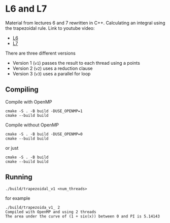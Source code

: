 # L6 and L7
Material from lectures 6 and 7 rewritten in C++. 
Calculating an integral using the trapezoidal rule.
Link to youtube video: 
- [L6](https://youtu.be/HHKYdce0vZI)
- [L7](https://youtu.be/GZdtYKbBq_k)

There are three different versions
- Version 1 (`v1`) passes the result to each thread using a points
- Version 2 (`v2`) uses a reduction clause
- Version 3 (`v3`) uses a parallel for loop

## Compiling

Compile with OpenMP
```
cmake -S . -B build -DUSE_OPENMP=1
cmake --build build
```
Compile without OpenMP
```
cmake -S . -B build -DUSE_OPENMP=0
cmake --build build
```
or just 
```
cmake -S . -B build
cmake --build build
```

## Running
```
./build/trapezoidal_v1 <num_threads>
```
for example
```
./build/trapezoida_v1_ 2
Compiled with OpenMP and using 2 threads
The area under the curve of (1 + six(x)) between 0 and PI is 5.14143
```
